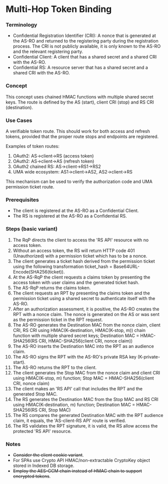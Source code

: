 # Multi-Hop Token Binding

### Terminology

* Confidential Registration Identifier (CRI): A nonce that is generated at the AS-RO and returned to the registering party during the registration process. The CRI is not publicly available, it is only known to the AS-RO and the relevant registering party.
* Confidential Client: A client that has a shared secret and a shared CRI with the AS-RO.
* Confidential RS: A resource server that has a shared secret and a shared CRI with the AS-RO.

### Concept

This concept uses chained HMAC functions with multiple shared secret keys. The route is defined by the AS (start), client CRI (stop) and RS CRI (destination).

### Use Cases

A verifiable token route. This should work for both access and refresh tokens, provided that the proper route stops and endpoints are registered. 

Examples of token routes:

1. OAuth2: AS->client->RS (access token)
2. OAuth2: AS->client->AS (refresh token)
3. OAuth2 chained RS: AS->client->RS1->RS2
4. UMA wide ecosystem: AS1->client->AS2, AS2->client->RS

This mechanism can be used to verify the authorization code and UMA permission ticket route.

### Prerequisites

* The client is registered at the AS-RO as a Confidential Client.
* The RS is registered at the AS-RO as a Confidential RS.

### Steps (basic variant)

1. The RqP directs the client to access the 'RS API' resource with no access token.
2. Without an access token, the RS will return HTTP code 401 (Unauthorized) with a permission ticket which has to be a nonce.
3. The client generates a ticket hash derived from the permission ticket using the following transformation ticket_hash = Base64URL-Encode(SHA256(ticket)).
4. At the AS-RqP the client requests a claims token by presenting the access token with user claims and the generated ticket hash.
5. The AS-RqP returns the claims token.
6. The client requests an RPT by presenting the claims token and the permission ticket using a shared secret to authenticate itself with the AS-RO.
7. After an authorization assessment, it is positive, the AS-RO creates the RPT with a nonce claim. The nonce is generated on the AS or was sent as the permission ticket in the RPT request.
8. The AS-RO generates the Destination MAC from the nonce claim, client CRI, RS CRI using HMAC(K-destination, HMAC(K-stop, m)) chain function with multiple shared secret keys; Destination MAC = HMAC-SHA256(RS CRI, HMAC-SHA256(client CRI, nonce claim))
9. The AS-RO inserts the Destination MAC into the RPT as an audience claim.
10. The AS-RO signs the RPT with the AS-RO's private RSA key (K-private-start).
11. The AS-RO returns the RPT to the client.
12. The client generates the Stop MAC from the nonce claim and client CRI using HMAC(K-stop, m) function; Stop MAC = HMAC-SHA256(client CRI, nonce claim)
13. The client makes an 'RS API' call that includes the RPT and the generated Stop MAC.
14. The RS generates the Destination MAC from the Stop MAC and RS CRI using HMAC(K-destination, m) function; Destination MAC = HMAC-SHA256(RS CRI, Stop MAC)
15. The RS compares the generated Destination MAC with the RPT audience claim, it equals, the 'AS-client-RS API' route is verified.
16. The RS validates the RPT signature, it is valid, the RS allow access the protected 'RS API' resource.

### Notes

* ~~Consider the client cookie variant~~.
* For SPAs use Crypto API HMAC/non-extractable CryptoKey object stored in Indexed DB storage.
* ~~Employ the AES-GCM chain instead of HMAC chain to support encrypted tokens~~.
